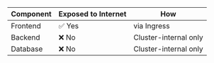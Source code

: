 | Component | Exposed to Internet | How                   |
|-----------|---------------------|------------------------|
| Frontend  | ✅ Yes              | via Ingress            |
| Backend   | ❌ No               | Cluster-internal only  |
| Database  | ❌ No               | Cluster-internal only  |
